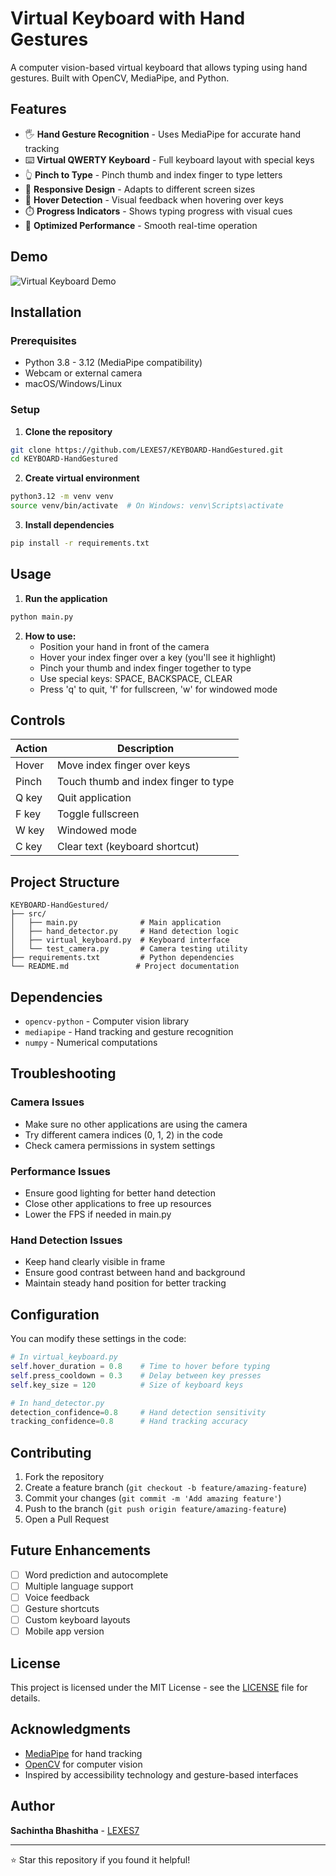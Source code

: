 # Virtual Keyboard with Hand Gestures

A computer vision-based virtual keyboard that allows typing using hand gestures. Built with OpenCV, MediaPipe, and Python.

## Features

- 🖐️ **Hand Gesture Recognition** - Uses MediaPipe for accurate hand tracking
- ⌨️ **Virtual QWERTY Keyboard** - Full keyboard layout with special keys
- 👆 **Pinch to Type** - Pinch thumb and index finger to type letters
- 📱 **Responsive Design** - Adapts to different screen sizes
- 🎯 **Hover Detection** - Visual feedback when hovering over keys
- ⏱️ **Progress Indicators** - Shows typing progress with visual cues
- 🔧 **Optimized Performance** - Smooth real-time operation

## Demo

![Virtual Keyboard Demo](demo.gif)

## Installation

### Prerequisites

- Python 3.8 - 3.12 (MediaPipe compatibility)
- Webcam or external camera
- macOS/Windows/Linux

### Setup

1. **Clone the repository**
```bash
git clone https://github.com/LEXES7/KEYBOARD-HandGestured.git
cd KEYBOARD-HandGestured
```

2. **Create virtual environment**
```bash
python3.12 -m venv venv
source venv/bin/activate  # On Windows: venv\Scripts\activate
```

3. **Install dependencies**
```bash
pip install -r requirements.txt
```

## Usage

1. **Run the application**
```bash
python main.py
```

2. **How to use:**
   - Position your hand in front of the camera
   - Hover your index finger over a key (you'll see it highlight)
   - Pinch your thumb and index finger together to type
   - Use special keys: SPACE, BACKSPACE, CLEAR
   - Press 'q' to quit, 'f' for fullscreen, 'w' for windowed mode

## Controls

| Action | Description |
|--------|-------------|
| Hover | Move index finger over keys |
| Pinch | Touch thumb and index finger to type |
| Q key | Quit application |
| F key | Toggle fullscreen |
| W key | Windowed mode |
| C key | Clear text (keyboard shortcut) |

## Project Structure

```
KEYBOARD-HandGestured/
├── src/
│   ├── main.py              # Main application
│   ├── hand_detector.py     # Hand detection logic
│   ├── virtual_keyboard.py  # Keyboard interface
│   └── test_camera.py       # Camera testing utility
├── requirements.txt         # Python dependencies
└── README.md               # Project documentation
```

## Dependencies

- `opencv-python` - Computer vision library
- `mediapipe` - Hand tracking and gesture recognition
- `numpy` - Numerical computations

## Troubleshooting

### Camera Issues
- Make sure no other applications are using the camera
- Try different camera indices (0, 1, 2) in the code
- Check camera permissions in system settings

### Performance Issues
- Ensure good lighting for better hand detection
- Close other applications to free up resources
- Lower the FPS if needed in main.py

### Hand Detection Issues
- Keep hand clearly visible in frame
- Ensure good contrast between hand and background
- Maintain steady hand position for better tracking

## Configuration

You can modify these settings in the code:

```python
# In virtual_keyboard.py
self.hover_duration = 0.8    # Time to hover before typing
self.press_cooldown = 0.3    # Delay between key presses
self.key_size = 120          # Size of keyboard keys

# In hand_detector.py
detection_confidence=0.8     # Hand detection sensitivity
tracking_confidence=0.8      # Hand tracking accuracy
```

## Contributing

1. Fork the repository
2. Create a feature branch (`git checkout -b feature/amazing-feature`)
3. Commit your changes (`git commit -m 'Add amazing feature'`)
4. Push to the branch (`git push origin feature/amazing-feature`)
5. Open a Pull Request

## Future Enhancements

- [ ] Word prediction and autocomplete
- [ ] Multiple language support
- [ ] Voice feedback
- [ ] Gesture shortcuts
- [ ] Custom keyboard layouts
- [ ] Mobile app version

## License

This project is licensed under the MIT License - see the [LICENSE](LICENSE) file for details.

## Acknowledgments

- [MediaPipe](https://mediapipe.dev/) for hand tracking
- [OpenCV](https://opencv.org/) for computer vision
- Inspired by accessibility technology and gesture-based interfaces

## Author

**Sachintha Bhashitha** - [LEXES7](https://github.com/LEXES7)

---

⭐ Star this repository if you found it helpful!